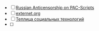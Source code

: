 - [ ] [Russian Anticensorship on PAC-Scripts](https://github.com/anticensority/runet-censorship-bypass)
- [ ] [externet.org](https://externet.org/windows/)
- [ ] [Теплица социальных технологий](https://te-st.org/2025/06/13/kak-kreml-gotovitsya-dushit-whatsapp-telegram-i-wikipedia/)
- [ ] 
